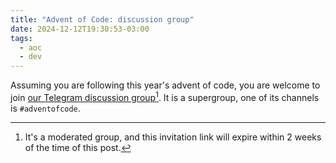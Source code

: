 ```yaml
---
title: "Advent of Code: discussion group"
date: 2024-12-12T19:30:53-03:00
tags:
  - aoc
  - dev
---
```


Assuming you are following this year's advent of code, you are welcome to join
[our Telegram discussion group](https://t.me/+mtPcW45EuFBjNGMx)[^1]. It is
a supergroup, one of its channels is `#adventofcode`.

[^1]: It's a moderated group, and this invitation link will expire within 2
    weeks of the time of this post.

